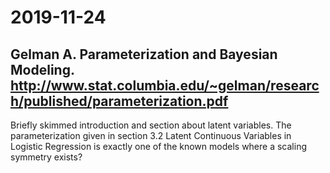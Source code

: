 # 2019-11-24
## Gelman A. Parameterization and Bayesian Modeling. http://www.stat.columbia.edu/~gelman/research/published/parameterization.pdf

Briefly skimmed introduction and section about latent variables. The parameterization given in section 3.2 Latent Continuous Variables in Logistic Regression is exactly one of the known models where a scaling symmetry exists?